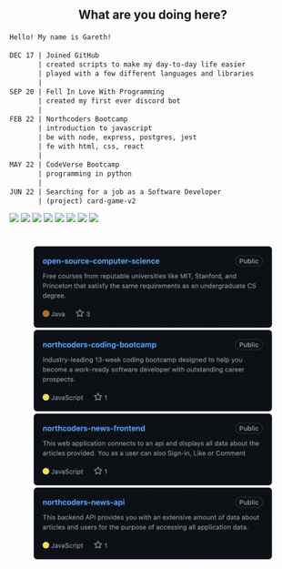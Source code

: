 <h2 align="center">What are you doing here?</h2>

```
Hello! My name is Gareth!

DEC 17 | Joined GitHub
       | created scripts to make my day-to-day life easier
       | played with a few different languages and libraries
       |
SEP 20 | Fell In Love With Programming
       | created my first ever discord bot
       |
FEB 22 | Northcoders Bootcamp
       | introduction to javascript
       | be with node, express, postgres, jest
       | fe with html, css, react
       |
MAY 22 | CodeVerse Bootcamp
       | programming in python
       |
JUN 22 | Searching for a job as a Software Developer
       | (project) card-game-v2
```

<div align="left">
<img src="https://img.shields.io/badge/HTML5-E34F26?style=for-the-badge&logo=html5&logoColor=white" height=25 />
<img src="https://img.shields.io/badge/CSS3-1572B6?style=for-the-badge&logo=css3&logoColor=white" height=25 />
<img src="https://img.shields.io/badge/JavaScript-323330?style=for-the-badge&logo=javascript&logoColor=F7DF1E" height=25 />
<img src="https://img.shields.io/badge/PostgreSQL-316192?style=for-the-badge&logo=postgresql&logoColor=white" height=25 />
<img src="https://img.shields.io/badge/Express.js-000000?style=for-the-badge&logo=express&logoColor=white" height=25 />
<img src="https://img.shields.io/badge/React-20232A?style=for-the-badge&logo=react&logoColor=61DAFB" height=25 />
<img src="https://img.shields.io/badge/Node.js-339933?style=for-the-badge&logo=nodedotjs&logoColor=white" height=25 />
<img src="https://img.shields.io/badge/Jest-C21325?style=for-the-badge&logo=jest&logoColor=white" height=25 />
</div>

<h1></h1>

<div align="center">
<div>
<a href="https://github.com/gwdawson/open-source-computer-science"><img src="./assets/open-source-computer-science.png" width=420 /></a>
<a href="https://github.com/gwdawson/northcoders-coding-bootcamp"><img src="./assets/northcoders-coding-bootcamp.png" width=420 /></a>
</div>
<div>
<a href="https://github.com/gwdawson/northcoders-news-frontend"><img src="./assets/northcoders-news-frontend.png" width=420 /></a>
<a href="https://github.com/gwdawson/northcoders-news-api"><img src="./assets/northcoders-news-api.png" width=420 /></a>
</div>
</div>
